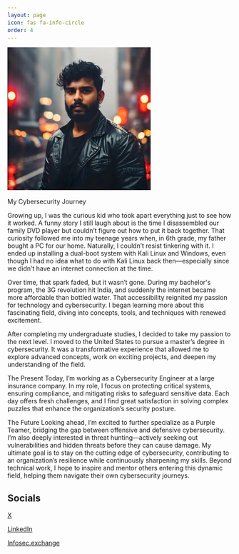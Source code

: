 ```yaml
---
layout: page
icon: fas fa-info-circle
order: 4
---
```


![Dharmateja Kollipara/Boogeyman](/assets/images/boogeyman.jpg "Dharmateja Kollipara/Boogeyman")

My Cybersecurity Journey

Growing up, I was the curious kid who took apart everything just to see how it worked. A funny story I still laugh about is the time I disassembled our family DVD player but couldn’t figure out how to put it back together. That curiosity followed me into my teenage years when, in 6th grade, my father bought a PC for our home. Naturally, I couldn’t resist tinkering with it. I ended up installing a dual-boot system with Kali Linux and Windows, even though I had no idea what to do with Kali Linux back then—especially since we didn’t have an internet connection at the time.

Over time, that spark faded, but it wasn’t gone. During my bachelor's program, the 3G revolution hit India, and suddenly the internet became more affordable than bottled water. That accessibility reignited my passion for technology and cybersecurity. I began learning more about this fascinating field, diving into concepts, tools, and techniques with renewed excitement.

After completing my undergraduate studies, I decided to take my passion to the next level. I moved to the United States to pursue a master’s degree in cybersecurity. It was a transformative experience that allowed me to explore advanced concepts, work on exciting projects, and deepen my understanding of the field.

The Present
Today, I’m working as a Cybersecurity Engineer at a large insurance company. In my role, I focus on protecting critical systems, ensuring compliance, and mitigating risks to safeguard sensitive data. Each day offers fresh challenges, and I find great satisfaction in solving complex puzzles that enhance the organization’s security posture.

The Future
Looking ahead, I’m excited to further specialize as a Purple Teamer, bridging the gap between offensive and defensive cybersecurity. I’m also deeply interested in threat hunting—actively seeking out vulnerabilities and hidden threats before they can cause damage. My ultimate goal is to stay on the cutting edge of cybersecurity, contributing to an organization’s resilience while continuously sharpening my skills. Beyond technical work, I hope to inspire and mentor others entering this dynamic field, helping them navigate their own cybersecurity journeys.



## Socials
[X](https://x.com/teja0072)

[LinkedIn](https://www.linkedin.com/in/dharmateja-cyber/)

[Infosec.exchange](https://infosec.exchange/@boogeyman57)

